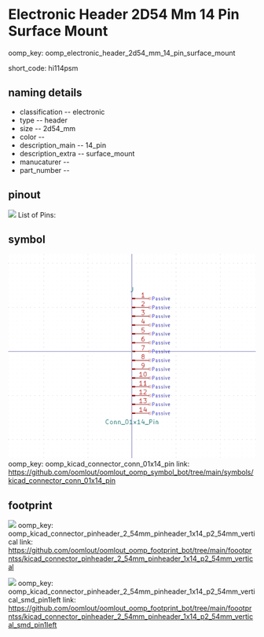 # Electronic Header 2D54 Mm 14 Pin Surface Mount
oomp_key: oomp_electronic_header_2d54_mm_14_pin_surface_mount  

short_code: hi114psm
## naming details
* classification -- electronic
* type -- header
* size -- 2d54_mm
* color -- 
* description_main -- 14_pin
* description_extra -- surface_mount
* manucaturer -- 
* part_number -- 
## pinout
![](working_pinout_600.png)
List of Pins:

## symbol

![](symbol/0/working/working_600.png)
oomp_key: oomp_kicad_connector_conn_01x14_pin
link: https://github.com/oomlout/oomlout_oomp_symbol_bot/tree/main/symbols/kicad_connector_conn_01x14_pin


## footprint

![](footprint/0/working/working_600.png)
oomp_key: oomp_kicad_connector_pinheader_2_54mm_pinheader_1x14_p2_54mm_vertical
link: https://github.com/oomlout/oomlout_oomp_footprint_bot/tree/main/foootprntss/kicad_connector_pinheader_2_54mm_pinheader_1x14_p2_54mm_vertical

![](footprint/0/working/working_600.png)
oomp_key: oomp_kicad_connector_pinheader_2_54mm_pinheader_1x14_p2_54mm_vertical_smd_pin1left
link: https://github.com/oomlout/oomlout_oomp_footprint_bot/tree/main/foootprntss/kicad_connector_pinheader_2_54mm_pinheader_1x14_p2_54mm_vertical_smd_pin1left
